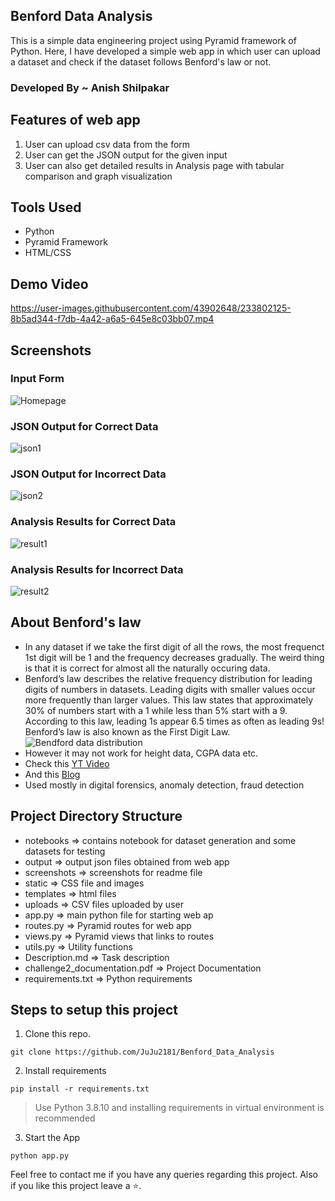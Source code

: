 ## Benford Data Analysis
This is a simple data engineering project using Pyramid framework of Python. Here, I have developed a simple web app in which user can upload a dataset and check if the dataset follows Benford's law or not.

### Developed By ~ **Anish Shilpakar**

## Features of web app
1. User can upload csv data from the form
2. User can get the JSON output for the given input
3. User can also get detailed results in Analysis page with tabular comparison and graph visualization

## Tools Used
- Python
- Pyramid Framework
- HTML/CSS

## Demo Video
https://user-images.githubusercontent.com/43902648/233802125-8b5ad344-f7db-4a42-a6a5-645e8c03bb07.mp4

## Screenshots
### Input Form
![Homepage](screenshots/form.png)
### JSON Output for Correct Data
![json1](screenshots/json_op1.png)
### JSON Output for Incorrect Data
![json2](screenshots/json_op2.png)
### Analysis Results for Correct Data
![result1](screenshots/analysis_op1.jpeg)
### Analysis Results for Incorrect Data
![result2](screenshots/analysis_op2.jpeg)

## About Benford's law
 - In any dataset if we take the first digit of all the rows, the most frequenct 1st digit will be 1 and the frequency decreases gradually. The weird thing is that it is correct for almost all the naturally occuring data.
- Benford’s law describes the relative frequency distribution for leading digits of numbers in datasets. Leading digits with smaller values occur more frequently than larger values. This law states that approximately 30% of numbers start with a 1 while less than 5% start with a 9. According to this law, leading 1s appear 6.5 times as often as leading 9s! Benford’s law is also known as the First Digit Law.
![Bendford data distribution](https://i0.wp.com/statisticsbyjim.com/wp-content/uploads/2022/10/Benfords_law_frequencies.png?w=461&ssl=1)
 - However it may not work for height data, CGPA data etc.
 - Check this [YT Video](https://www.youtube.com/watch?v=oH1ZF0OOf-c)
 - And this [Blog](https://statisticsbyjim.com/probability/benfords-law/)
 - Used mostly in digital forensics, anomaly detection, fraud detection

## Project Directory Structure
- notebooks => contains notebook for dataset generation and some datasets for testing
- output => output json files obtained from web app
- screenshots => screenshots for readme file
- static => CSS file and images
- templates => html files
- uploads => CSV files uploaded by user
- app.py => main python file for starting web ap
- routes.py => Pyramid routes for web app
- views.py => Pyramid views that links to routes
- utils.py => Utility functions 
- Description.md => Task description
- challenge2_documentation.pdf => Project Documentation
- requirements.txt => Python requirements

## Steps to setup this project
1. Clone this repo.
```
git clone https://github.com/JuJu2181/Benford_Data_Analysis
```
2. Install requirements
```
pip install -r requirements.txt
```
> Use Python 3.8.10 and installing requirements in virtual environment is recommended

3. Start the App
```
python app.py
```

Feel free to contact me if you have any queries regarding this project. Also if you like this project leave a ⭐. 